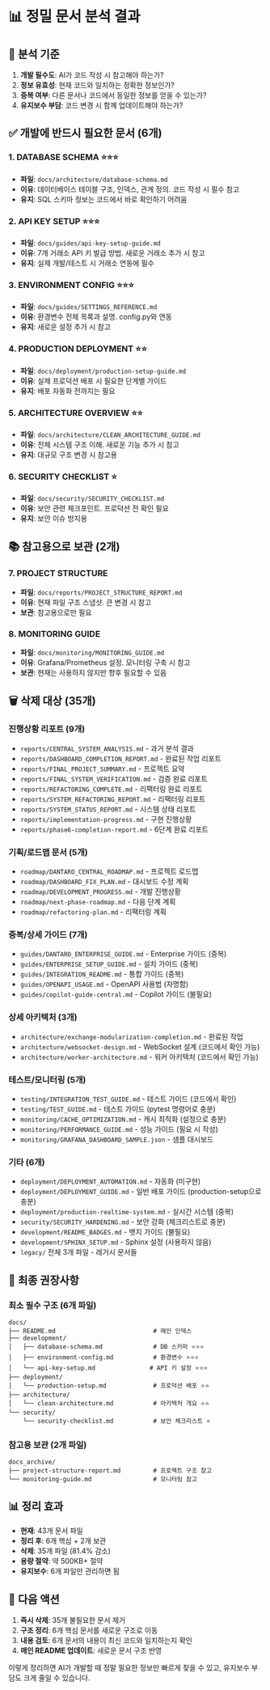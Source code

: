 # 📊 정밀 문서 분석 결과

## 🎯 분석 기준
1. **개발 필수도**: AI가 코드 작성 시 참고해야 하는가?
2. **정보 유효성**: 현재 코드와 일치하는 정확한 정보인가?
3. **중복 여부**: 다른 문서나 코드에서 동일한 정보를 얻을 수 있는가?
4. **유지보수 부담**: 코드 변경 시 함께 업데이트해야 하는가?

## ✅ 개발에 **반드시** 필요한 문서 (6개)

### 1. **DATABASE SCHEMA** ⭐⭐⭐
- **파일**: `docs/architecture/database-schema.md`
- **이유**: 데이터베이스 테이블 구조, 인덱스, 관계 정의. 코드 작성 시 필수 참고
- **유지**: SQL 스키마 정보는 코드에서 바로 확인하기 어려움

### 2. **API KEY SETUP** ⭐⭐⭐
- **파일**: `docs/guides/api-key-setup-guide.md`
- **이유**: 7개 거래소 API 키 발급 방법. 새로운 거래소 추가 시 참고
- **유지**: 실제 개발/테스트 시 거래소 연동에 필수

### 3. **ENVIRONMENT CONFIG** ⭐⭐⭐
- **파일**: `docs/guides/SETTINGS_REFERENCE.md`
- **이유**: 환경변수 전체 목록과 설명. config.py와 연동
- **유지**: 새로운 설정 추가 시 참고

### 4. **PRODUCTION DEPLOYMENT** ⭐⭐
- **파일**: `docs/deployment/production-setup-guide.md`
- **이유**: 실제 프로덕션 배포 시 필요한 단계별 가이드
- **유지**: 배포 자동화 전까지는 필요

### 5. **ARCHITECTURE OVERVIEW** ⭐⭐
- **파일**: `docs/architecture/CLEAN_ARCHITECTURE_GUIDE.md`
- **이유**: 전체 시스템 구조 이해. 새로운 기능 추가 시 참고
- **유지**: 대규모 구조 변경 시 참고용

### 6. **SECURITY CHECKLIST** ⭐
- **파일**: `docs/security/SECURITY_CHECKLIST.md`
- **이유**: 보안 관련 체크포인트. 프로덕션 전 확인 필요
- **유지**: 보안 이슈 방지용

## 📚 참고용으로 보관 (2개)

### 7. **PROJECT STRUCTURE**
- **파일**: `docs/reports/PROJECT_STRUCTURE_REPORT.md`
- **이유**: 현재 파일 구조 스냅샷. 큰 변경 시 참고
- **보관**: 참고용으로만 필요

### 8. **MONITORING GUIDE**
- **파일**: `docs/monitoring/MONITORING_GUIDE.md`
- **이유**: Grafana/Prometheus 설정. 모니터링 구축 시 참고
- **보관**: 현재는 사용하지 않지만 향후 필요할 수 있음

## 🗑️ 삭제 대상 (35개)

### 진행상황 리포트 (9개)
- `reports/CENTRAL_SYSTEM_ANALYSIS.md` - 과거 분석 결과
- `reports/DASHBOARD_COMPLETION_REPORT.md` - 완료된 작업 리포트
- `reports/FINAL_PROJECT_SUMMARY.md` - 프로젝트 요약
- `reports/FINAL_SYSTEM_VERIFICATION.md` - 검증 완료 리포트
- `reports/REFACTORING_COMPLETE.md` - 리팩터링 완료 리포트
- `reports/SYSTEM_REFACTORING_REPORT.md` - 리팩터링 리포트
- `reports/SYSTEM_STATUS_REPORT.md` - 시스템 상태 리포트
- `reports/implementation-progress.md` - 구현 진행상황
- `reports/phase6-completion-report.md` - 6단계 완료 리포트

### 기획/로드맵 문서 (5개)
- `roadmap/DANTARO_CENTRAL_ROADMAP.md` - 프로젝트 로드맵
- `roadmap/DASHBOARD_FIX_PLAN.md` - 대시보드 수정 계획
- `roadmap/DEVELOPMENT_PROGRESS.md` - 개발 진행상황
- `roadmap/next-phase-roadmap.md` - 다음 단계 계획
- `roadmap/refactoring-plan.md` - 리팩터링 계획

### 중복/상세 가이드 (7개)
- `guides/DANTARO_ENTERPRISE_GUIDE.md` - Enterprise 가이드 (중복)
- `guides/ENTERPRISE_SETUP_GUIDE.md` - 설치 가이드 (중복)
- `guides/INTEGRATION_README.md` - 통합 가이드 (중복)
- `guides/OPENAPI_USAGE.md` - OpenAPI 사용법 (자명함)
- `guides/copilot-guide-central.md` - Copilot 가이드 (불필요)

### 상세 아키텍처 (3개)
- `architecture/exchange-modularization-completion.md` - 완료된 작업
- `architecture/websocket-design.md` - WebSocket 설계 (코드에서 확인 가능)
- `architecture/worker-architecture.md` - 워커 아키텍처 (코드에서 확인 가능)

### 테스트/모니터링 (5개)
- `testing/INTEGRATION_TEST_GUIDE.md` - 테스트 가이드 (코드에서 확인)
- `testing/TEST_GUIDE.md` - 테스트 가이드 (pytest 명령어로 충분)
- `monitoring/CACHE_OPTIMIZATION.md` - 캐시 최적화 (설정으로 충분)
- `monitoring/PERFORMANCE_GUIDE.md` - 성능 가이드 (필요 시 작성)
- `monitoring/GRAFANA_DASHBOARD_SAMPLE.json` - 샘플 대시보드

### 기타 (6개)
- `deployment/DEPLOYMENT_AUTOMATION.md` - 자동화 (미구현)
- `deployment/DEPLOYMENT_GUIDE.md` - 일반 배포 가이드 (production-setup으로 충분)
- `deployment/production-realtime-system.md` - 실시간 시스템 (중복)
- `security/SECURITY_HARDENING.md` - 보안 강화 (체크리스트로 충분)
- `development/README_BADGES.md` - 뱃지 가이드 (불필요)
- `development/SPHINX_SETUP.md` - Sphinx 설정 (사용하지 않음)
- `legacy/` 전체 3개 파일 - 레거시 문서들

## 🎯 최종 권장사항

### 최소 필수 구조 (6개 파일)
```
docs/
├── README.md                           # 메인 인덱스
├── development/
│   ├── database-schema.md              # DB 스키마 ⭐⭐⭐
│   ├── environment-config.md           # 환경변수 ⭐⭐⭐
│   └── api-key-setup.md               # API 키 설정 ⭐⭐⭐
├── deployment/
│   └── production-setup.md             # 프로덕션 배포 ⭐⭐
├── architecture/
│   └── clean-architecture.md           # 아키텍처 개요 ⭐⭐
└── security/
    └── security-checklist.md           # 보안 체크리스트 ⭐
```

### 참고용 보관 (2개 파일)
```
docs_archive/
├── project-structure-report.md         # 프로젝트 구조 참고
└── monitoring-guide.md                 # 모니터링 참고
```

## 📊 정리 효과

- **현재**: 43개 문서 파일
- **정리 후**: 6개 핵심 + 2개 보관
- **삭제**: 35개 파일 (81.4% 감소)
- **용량 절약**: 약 500KB+ 절약
- **유지보수**: 6개 파일만 관리하면 됨

## 🚀 다음 액션

1. **즉시 삭제**: 35개 불필요한 문서 제거
2. **구조 정리**: 6개 핵심 문서를 새로운 구조로 이동
3. **내용 검토**: 6개 문서의 내용이 최신 코드와 일치하는지 확인
4. **메인 README 업데이트**: 새로운 문서 구조 반영

이렇게 정리하면 AI가 개발할 때 정말 필요한 정보만 빠르게 찾을 수 있고, 유지보수 부담도 크게 줄일 수 있습니다.
